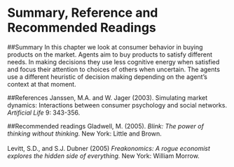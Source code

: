 # Summary, Reference and Recommended Readings
##Summary
In this chapter we look at consumer behavior in buying products on the market. Agents aim to buy products to satisfy different needs. In making decisions they use less cognitive energy when satisfied and focus their attention to choices of others when uncertain. The agents use a different heuristic of decision making depending on the agent’s context at that moment.

##References
Janssen, M.A. and W. Jager (2003). Simulating market dynamics: Interactions between consumer psychology and social networks. *Artificial Life* 9: 343-356.

##Recommended readings
Gladwell, M. (2005). *Blink: The power of thinking without thinking.* New York: Little and Brown.<br><br>
Levitt, S.D., and S.J. Dubner (2005) *Freakonomics: A rogue economist explores the hidden side of everything.* New York: William Morrow.
